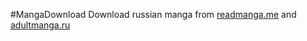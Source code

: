 #MangaDownload
Download russian manga from [readmanga.me](http://readmanga.me/ "readmanga.me") and [adultmanga.ru](http://adultmanga.ru/ "adultmanga.me")

